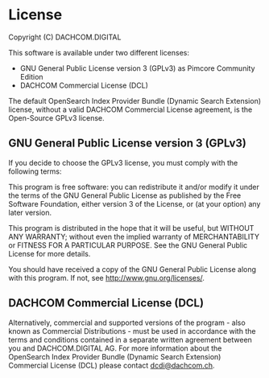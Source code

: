 # License
Copyright (C) DACHCOM.DIGITAL

This software is available under two different licenses:
* GNU General Public License version 3 (GPLv3) as Pimcore Community Edition
* DACHCOM Commercial License (DCL)

The default OpenSearch Index Provider Bundle (Dynamic Search Extension) license, without a valid DACHCOM Commercial License agreement, is the Open-Source GPLv3 license.

## GNU General Public License version 3 (GPLv3)
If you decide to choose the GPLv3 license, you must comply with the following terms:

This program is free software: you can redistribute it and/or modify
it under the terms of the GNU General Public License as published by
the Free Software Foundation, either version 3 of the License, or
(at your option) any later version.

This program is distributed in the hope that it will be useful,
but WITHOUT ANY WARRANTY; without even the implied warranty of
MERCHANTABILITY or FITNESS FOR A PARTICULAR PURPOSE. See the
GNU General Public License for more details.

You should have received a copy of the GNU General Public License
along with this program.  If not, see <http://www.gnu.org/licenses/>.

## DACHCOM Commercial License (DCL)
Alternatively, commercial and supported versions of the program - also known as
Commercial Distributions - must be used in accordance with the terms and conditions
contained in a separate written agreement between you and DACHCOM.DIGITAL AG.
For more information about the OpenSearch Index Provider Bundle (Dynamic Search Extension) Commercial License (DCL) please contact dcdi@dachcom.ch.